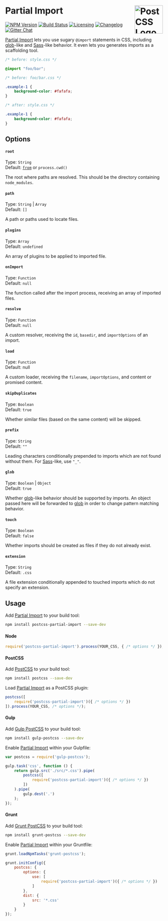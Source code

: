 
# Partial Import <a href="https://github.com/postcss/postcss"><img src="https://postcss.github.io/postcss/logo.svg" alt="PostCSS Logo" width="90" height="90" align="right"></a>

[![NPM Version][npm-img]][npm-url]
[![Build Status][cli-img]][cli-url]
[![Licensing][lic-image]][lic-url]
[![Changelog][log-image]][log-url]
[![Gitter Chat][git-image]][git-url]

[Partial Import] lets you use sugary `@import` statements in CSS, including [glob]-like and [Sass]-like behavior. It even lets you generates imports as a scaffolding tool.

```css
/* before: style.css */

@import "foo/bar";

/* before: foo/bar.css */

.example-1 {
    background-color: #fafafa;
}

/* after: style.css */

.example-1 {
    background-color: #fafafa;
}
```

## Options

#### `root`

Type: `String`  
Default: [`from`](https://github.com/postcss/postcss#node-source) or `process.cwd()`

The root where paths are resolved. This should be the directory containing `node_modules`.

#### `path`

Type: `String` | `Array`  
Default: `[]`

A path or paths used to locate files.

#### `plugins`

Type: `Array`  
Default: `undefined`

An array of plugins to be applied to imported file.

#### `onImport`

Type: `Function`  
Default: `null`

The function called after the import process, receiving an array of imported files.

#### `resolve`

Type: `Function`  
Default: `null`

A custom resolver, receiving the `id`, `basedir`, and `importOptions` of an import.

#### `load`

Type: `Function`  
Default: null

A custom loader, receiving the `filename`, `importOptions`, and content or
promised content.

#### `skipDuplicates`

Type: `Boolean`  
Default: `true`

Whether similar files (based on the same content) will be skipped.

#### `prefix`

Type: `String`  
Default: `""`

Leading characters conditionally prepended to imports which are not found without them. For [Sass]-like, use `"_"`.

#### `glob`

Type: `Boolean` | `Object`  
Default: `true`

Whether [glob]-like behavior should be supported by imports. An object passed here will be forwarded to [glob] in order to change pattern matching behavior.

#### `touch`

Type: `Boolean`  
Default: `false`

Whether imports should be created as files if they do not already exist.

#### `extension`

Type: `String`  
Default: `.css`

A file extension conditionally appended to touched imports which do not specify an extension.

## Usage

Add [Partial Import] to your build tool:

```bash
npm install postcss-partial-import --save-dev
```

#### Node

```js
require('postcss-partial-import').process(YOUR_CSS, { /* options */ });
```

#### PostCSS

Add [PostCSS] to your build tool:

```bash
npm install postcss --save-dev
```

Load [Partial Import] as a PostCSS plugin:

```js
postcss([
	require('postcss-partial-import')({ /* options */ })
]).process(YOUR_CSS, /* options */);
```

#### Gulp

Add [Gulp PostCSS] to your build tool:

```bash
npm install gulp-postcss --save-dev
```

Enable [Partial Import] within your Gulpfile:

```js
var postcss = require('gulp-postcss');

gulp.task('css', function () {
	return gulp.src('./src/*.css').pipe(
		postcss([
			require('postcss-partial-import')({ /* options */ })
		])
	).pipe(
		gulp.dest('.')
	);
});
```

#### Grunt

Add [Grunt PostCSS] to your build tool:

```bash
npm install grunt-postcss --save-dev
```

Enable [Partial Import] within your Gruntfile:

```js
grunt.loadNpmTasks('grunt-postcss');

grunt.initConfig({
	postcss: {
		options: {
			use: [
				require('postcss-partial-import')({ /* options */ })
			]
		},
		dist: {
			src: '*.css'
		}
	}
});
```

[npm-url]: https://www.npmjs.com/package/postcss-partial-import
[npm-img]: https://img.shields.io/npm/v/postcss-partial-import.svg
[cli-url]: https://travis-ci.org/jonathantneal/postcss-partial-import
[cli-img]: https://img.shields.io/travis/jonathantneal/postcss-partial-import.svg
[lic-url]: LICENSE.md
[lic-image]: https://img.shields.io/npm/l/postcss-partial-import.svg
[log-url]: CHANGELOG.md
[log-image]: https://img.shields.io/badge/changelog-md-blue.svg
[git-url]: https://gitter.im/postcss/postcss
[git-image]: https://img.shields.io/badge/chat-gitter-blue.svg

[Partial Import]: https://github.com/jonathantneal/postcss-partial-import
[glob]: https://github.com/isaacs/node-glob#readme
[Sass]: http://sass-lang.com/guide#topic-4
[PostCSS]: https://github.com/postcss/postcss
[Gulp PostCSS]: https://github.com/postcss/gulp-postcss
[Grunt PostCSS]: https://github.com/nDmitry/grunt-postcss
